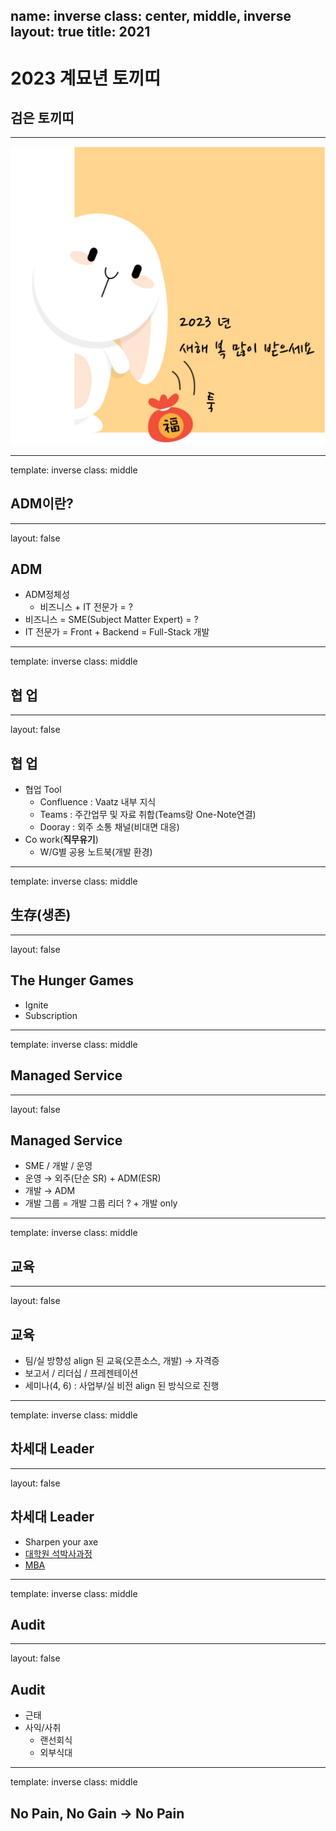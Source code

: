 name: inverse
class: center, middle, inverse
layout: true
title: 2021
---

# 2023 계묘년 토끼띠
## 검은 토끼띠

---

![ ](./img/2023.PNG)

---

template: inverse
class: middle

## ADM이란?

---

layout: false

## ADM

* ADM정체성
  * 비즈니스 + IT 전문가   = ?
* 비즈니스  =  SME(Subject Matter Expert) = ?
* IT 전문가 =  Front + Backend = Full-Stack 개발

---

template: inverse
class: middle

## 협 업

---

layout: false

## 협 업

* 협업 Tool 
  * Confluence : Vaatz 내부 지식
  * Teams : 주간업무 및 자료 취합(Teams랑 One-Note연결) 
  * Dooray : 외주 소통 채널(비대면 대응)
* Co work(**직무유기**)
  * W/G별 공용 노트북(개발 환경)

---

template: inverse
class: middle

## 生存(생존)

---

layout: false

## The Hunger Games

* Ignite
* Subscription

---

template: inverse
class: middle

## Managed Service

---

layout: false

## Managed Service

* SME / 개발 / 운영
* 운영 → 외주(단순 SR) + ADM(ESR) 
* 개발 → ADM
* 개발 그룹 = 개발 그룹 리더 ? + 개발 only

---

template: inverse
class: middle

## 교육

---

layout: false

## 교육

* 팀/실 방향성 align 된 교육(오픈소스, 개발) → 자격증
* 보고서 / 리더십 / 프레젠테이션  
* 세미나(4, 6) : 사업부/실 비전 align 된 방식으로 진행

---

template: inverse
class: middle

## 차세대 Leader

---

layout: false

## 차세대 Leader

* Sharpen your axe
* <U>대학원 석박사과정</U>
* <U>MBA</U>

---

template: inverse
class: middle

## Audit 

---

layout: false

## Audit

* 근태
* 사익/사취
  * 랜선회식
  * 외부식대

---

template: inverse
class: middle

## No Pain, No Gain → No Pain